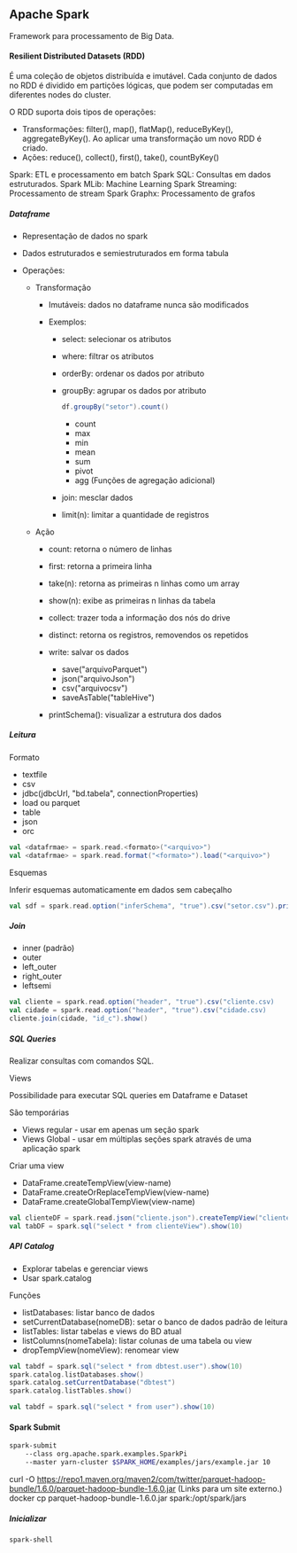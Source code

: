 ## Apache Spark

Framework para processamento de Big Data.

#### Resilient Distributed Datasets (RDD)

É uma coleção de objetos distribuída e imutável. Cada conjunto de dados no RDD é dividido em partições lógicas, que podem ser computadas em diferentes nodes do cluster.

O RDD suporta dois tipos de operações:
- Transformações: filter(), map(), flatMap(), reduceByKey(), aggregateByKey(). Ao aplicar uma transformação um novo RDD é criado.
- Ações: reduce(), collect(), first(), take(), countByKey()

Spark: ETL e processamento em batch
Spark SQL: Consultas em dados estruturados. 
Spark MLib: Machine Learning
Spark Streaming: Processamento de stream
Spark Graphx: Processamento de grafos

##### Dataframe

- Representação de dados no spark
- Dados estruturados e semiestruturados em forma tabula
- Operações: 

    - Transformação

        - Imutáveis: dados no dataframe nunca são modificados
        - Exemplos:

            - select: selecionar os atributos
            - where: filtrar os atributos
            - orderBy: ordenar os dados por atributo
            - groupBy: agrupar os dados por atributo

                ```scala
                df.groupBy("setor").count()
                ```

                - count
                - max
                - min
                - mean
                - sum
                - pivot
                - agg (Funções de agregação adicional)

            - join: mesclar dados
            - limit(n): limitar a quantidade de registros

    - Ação

        - count: retorna o número de linhas
        - first: retorna a primeira linha
        - take(n): retorna as primeiras n linhas como um array
        - show(n): exibe as primeiras n linhas da tabela
        - collect: trazer toda a informação dos nós do drive
        - distinct: retorna os registros, removendos os repetidos
        - write: salvar os dados

            - save("arquivoParquet")
            - json("arquivoJson")
            - csv("arquivocsv")
            - saveAsTable("tableHive")

        - printSchema(): visualizar a estrutura dos dados

##### Leitura

Formato
- textfile
- csv
- jdbc(jdbcUrl, "bd.tabela", connectionProperties)
- load ou parquet
- table
- json
- orc

```scala
val <datafrmae> = spark.read.<formato>("<arquivo>")
val <datafrmae> = spark.read.format("<formato>").load("<arquivo>")
```

Esquemas

Inferir esquemas automaticamente em dados sem cabeçalho

```scala
val sdf = spark.read.option("inferSchema", "true").csv("setor.csv").printSchema()
```

##### Join

- inner (padrão)
- outer
- left_outer
- right_outer
- leftsemi

```scala
val cliente = spark.read.option("header", "true").csv("cliente.csv)
val cidade = spark.read.option("header", "true").csv("cidade.csv)
cliente.join(cidade, "id_c").show()
```

##### SQL Queries

Realizar consultas com comandos SQL.

Views

Possibilidade para executar SQL queries em Dataframe e Dataset

São temporárias
- Views regular - usar em apenas um seção spark
- Views Global - usar em múltiplas seções spark através de uma aplicação spark

Criar uma view
- DataFrame.createTempView(view-name)
- DataFrame.createOrReplaceTempView(view-name)
- DataFrame.createGlobalTempView(view-name)

```scala
val clienteDF = spark.read.json("cliente.json").createTempView("clienteView")
val tabDF = spark.sql("select * from clienteView").show(10)
```

##### API Catalog

- Explorar tabelas e gerenciar views
- Usar spark.catalog

Funções

- listDatabases: listar banco de dados
- setCurrentDatabase(nomeDB): setar o banco de dados padrão de leitura
- listTables: listar tabelas e views do BD atual
- listColumns(nomeTabela): listar colunas de uma tabela ou view
- dropTempView(nomeView): renomear view

```scala
val tabdf = spark.sql("select * from dbtest.user").show(10)
spark.catalog.listDatabases.show()
spark.catalog.setCurrentDatabase("dbtest")
spark.catalog.listTables.show()

val tabdf = spark.sql("select * from user").show(10)
```


#### Spark Submit

```bash
spark-submit 
    --class org.apache.spark.examples.SparkPi 
    --master yarn-cluster $SPARK_HOME/examples/jars/example.jar 10
```




curl -O https://repo1.maven.org/maven2/com/twitter/parquet-hadoop-bundle/1.6.0/parquet-hadoop-bundle-1.6.0.jar (Links para um site externo.)
docker cp parquet-hadoop-bundle-1.6.0.jar spark:/opt/spark/jars


##### Inicializar

```bash
spark-shell
```